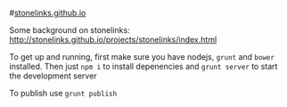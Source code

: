 #[stonelinks.github.io](http://stonelinks.github.io)

Some background on stonelinks: http://stonelinks.github.io/projects/stonelinks/index.html

To get up and running, first make sure you have nodejs, `grunt` and `bower` installed. Then just `npm i` to install depenencies and `grunt server` to start the development server

To publish use `grunt publish`
